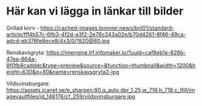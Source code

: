 # Här kan vi lägga in länkar till bilder


Grillad korv - https://cached-images.bonnier.news/bnl01/standard-article/fff4b57c-6fb3-4f2d-a3f2-2e76c243a02e/b70d4261-8f46-49ca-adcd-eb376fe8ece8/4x3/0/1920@80.jpg

Renskavsgryta:
https://imengine.lrf.infomaker.io/?uuid=caf8eb1e-826b-47ea-864a-8f0fb8cadddc&type=preview&source=&function=thumbnail&width=1200&height=630&q=80&name=renskavsgryta2-jpg

Vildsvinsburgare: 
https://assets.icanet.se/e_sharpen:80,q_auto,dpr_1.25,w_718,h_718,c_lfill/imagevaultfiles/id_146176/cf_259/vildsvinsburgare.jpg
